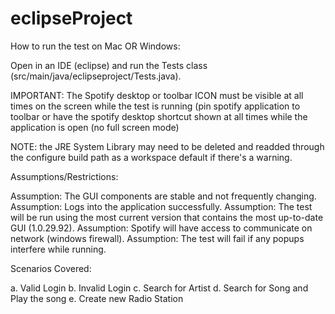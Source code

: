 # eclipseProject

How to run the test on Mac OR Windows: 

Open in an IDE (eclipse) and run the Tests class (src/main/java/eclipseproject/Tests.java). 

IMPORTANT: The Spotify desktop or toolbar ICON must be visible at all times on the screen while the test is running
(pin spotify application to toolbar or have the spotify desktop shortcut shown at all times while the application is open (no full screen mode)

NOTE: the JRE System Library may need to be deleted and readded through the configure build path as a workspace default if there's a warning.



Assumptions/Restrictions:

Assumption: The GUI components are stable and not frequently changing.
Assumption: Logs into the application successfully.
Assumption: The test will be run using the most current version that contains the most up-to-date GUI (1.0.29.92).
Assumption: Spotify will have access to communicate on network (windows firewall).
Assumption: The test will fail if any popups interfere while running.

Scenarios Covered:

a. Valid Login
b. Invalid Login
c. Search for Artist
d. Search for Song and Play the song
e. Create new Radio Station